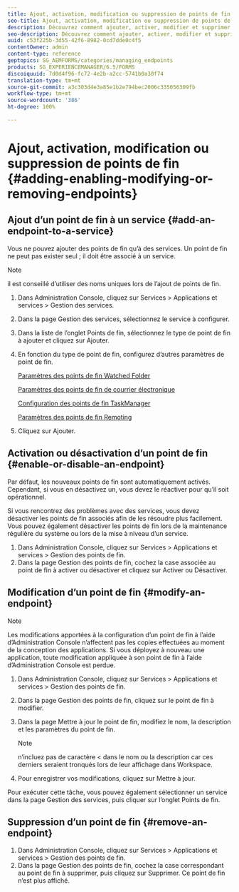 ```yaml
---
title: Ajout, activation, modification ou suppression de points de fin
seo-title: Ajout, activation, modification ou suppression de points de fin
description: Découvrez comment ajouter, activer, modifier et supprimer des points de fin.
seo-description: Découvrez comment ajouter, activer, modifier et supprimer des points de fin.
uuid: c53f225b-3d55-42f6-8982-0cd7dde0c4f5
contentOwner: admin
content-type: reference
geptopics: SG_AEMFORMS/categories/managing_endpoints
products: SG_EXPERIENCEMANAGER/6.5/FORMS
discoiquuid: 7d0d4f96-fc72-4e2b-a2cc-5741b0a30f74
translation-type: tm+mt
source-git-commit: a3c303d4e3a85e1b2e794bec2006c335056309fb
workflow-type: tm+mt
source-wordcount: '386'
ht-degree: 100%

---
```



# Ajout, activation, modification ou suppression de points de fin {#adding-enabling-modifying-or-removing-endpoints}

## Ajout d’un point de fin à un service {#add-an-endpoint-to-a-service}

Vous ne pouvez ajouter des points de fin qu’à des services. Un point de fin ne peut pas exister seul ; il doit être associé à un service.

>[!NOTE]
>
>il est conseillé d’utiliser des noms uniques lors de l’ajout de points de fin.

1. Dans Administration Console, cliquez sur Services > Applications et services > Gestion des services.
1. Dans la page Gestion des services, sélectionnez le service à configurer.
1. Dans la liste de l’onglet Points de fin, sélectionnez le type de point de fin à ajouter et cliquez sur Ajouter.
1. En fonction du type de point de fin, configurez d’autres paramètres de point de fin.

   [Paramètres des points de fin Watched Folder](/help/forms/using/admin-help/configuring-watched-folder-endpoints.md#watched-folder-endpoint-settings)

   [Paramètres des points de fin de courrier électronique](/help/forms/using/admin-help/configuring-email-endpoints.md#email-endpoint-settings)

   [Configuration des points de fin TaskManager](/help/forms/using/admin-help/configuring-task-manager-endpoints.md#configuring-task-manager-endpoints)

   [Paramètres des points de fin Remoting](/help/forms/using/admin-help/configuring-remoting-endpoints.md#remoting-endpoint-settings)

1. Cliquez sur Ajouter.

## Activation ou désactivation d’un point de fin {#enable-or-disable-an-endpoint}

Par défaut, les nouveaux points de fin sont automatiquement activés. Cependant, si vous en désactivez un, vous devez le réactiver pour qu’il soit opérationnel.

Si vous rencontrez des problèmes avec des services, vous devez désactiver les points de fin associés afin de les résoudre plus facilement. Vous pouvez également désactiver les points de fin lors de la maintenance régulière du système ou lors de la mise à niveau d’un service.

1. Dans Administration Console, cliquez sur Services > Applications et services > Gestion des points de fin.
1. Dans la page Gestion des points de fin, cochez la case associée au point de fin à activer ou désactiver et cliquez sur Activer ou Désactiver.

## Modification d’un point de fin  {#modify-an-endpoint}

>[!NOTE]
>
>Les modifications apportées à la configuration d’un point de fin à l’aide d’Administration Console n’affectent pas les copies effectuées au moment de la conception des applications. Si vous déployez à nouveau une application, toute modification appliquée à son point de fin à l’aide d’Administration Console est perdue.

1. Dans Administration Console, cliquez sur Services > Applications et services > Gestion des points de fin.
1. Dans la page Gestion des points de fin, cliquez sur le point de fin à modifier.
1. Dans la page Mettre à jour le point de fin, modifiez le nom, la description et les paramètres du point de fin.

   >[!NOTE]
   >
   >n’incluez pas de caractère &lt; dans le nom ou la description car ces derniers seraient tronqués lors de leur affichage dans Workspace.

1. Pour enregistrer vos modifications, cliquez sur Mettre à jour.

Pour exécuter cette tâche, vous pouvez également sélectionner un service dans la page Gestion des services, puis cliquer sur l’onglet Points de fin.

## Suppression d’un point de fin  {#remove-an-endpoint}

1. Dans Administration Console, cliquez sur Services > Applications et services > Gestion des points de fin.
1. Dans la page Gestion des points de fin, cochez la case correspondant au point de fin à supprimer, puis cliquez sur Supprimer. Ce point de fin n’est plus affiché.

